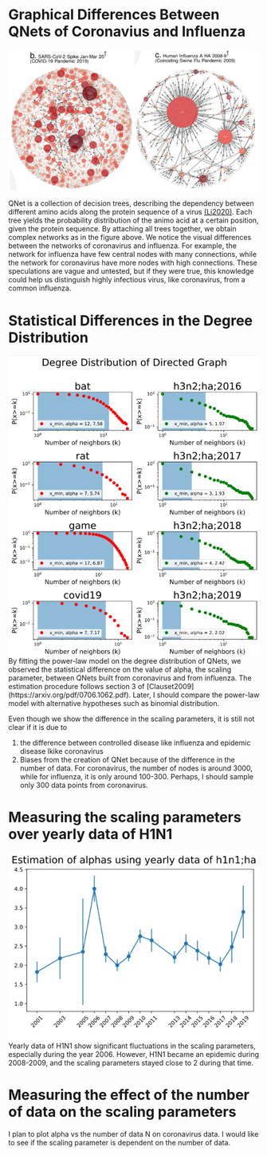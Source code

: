 # Graphical Differences Between QNets of Coronavius and Influenza
<img alt='QNET' src="../uploads/crop_from_Li2020.PNG" width="700px">

QNet is a collection of decision trees, describing the dependency between different amino acids along the protein sequence of a virus [(Li2020)](https://www.medrxiv.org/content/10.1101/2020.07.17.20156364v3.full.pdf). Each tree yields the probability distribution of the animo acid at a certain position, given the protein sequence. By attaching all trees together, we obtain complex networks as in the figure above. We notice the visual differences between the networks of coronavirus and influenza. For example, the network for influenza have few central nodes with many connections, while the network for coronavirus have more nodes with high connections. These speculations are vague and untested, but if they were true, this knowledge could help us distinguish highly infectious virus, like coronavirus, from a common influenza.

# Statistical Differences in the Degree Distribution
<img alt='DegreeDistribution' src="../uploads/DegreeDistribution.PNG" width="700px">
By fitting the power-law model on the degree distribution of QNets, we observed the statistical difference on the value of alpha, the scaling parameter, between QNets built from coronavirus and from influenza. The estimation procedure follows section 3 of [Clauset2009](https://arxiv.org/pdf/0706.1062.pdf). Later, I should compare the power-law model with alternative hypotheses such as binomial distribution. 

Even though we show the difference in the scaling parameters, it is still not clear if it is due to 

1. the difference between controlled disease like influenza and epidemic disease lkike coronavirus
2. Biases from the creation of QNet because of the difference in the number of data. For coronavirus, the number of nodes is around 3000, while for influenza, it is only around 100-300. Perhaps, I should sample only 300 data points from coronavirus.

# Measuring the scaling parameters over yearly data of H1N1
<img alt='H1N1' src="../uploads/h1n1_yearly.PNG" width="700px">
Yearly data of H1N1 show significant fluctuations in the scaling parameters, especially during the year 2006. However, H1N1 became an epidemic during 2008-2009, and the scaling parameters stayed close to 2 during that time. 

# Measuring the effect of the number of data on the scaling parameters
I plan to plot alpha vs the number of data N on coronavirus data. I would like to see if the scaling parameter is dependent on the number of data.

